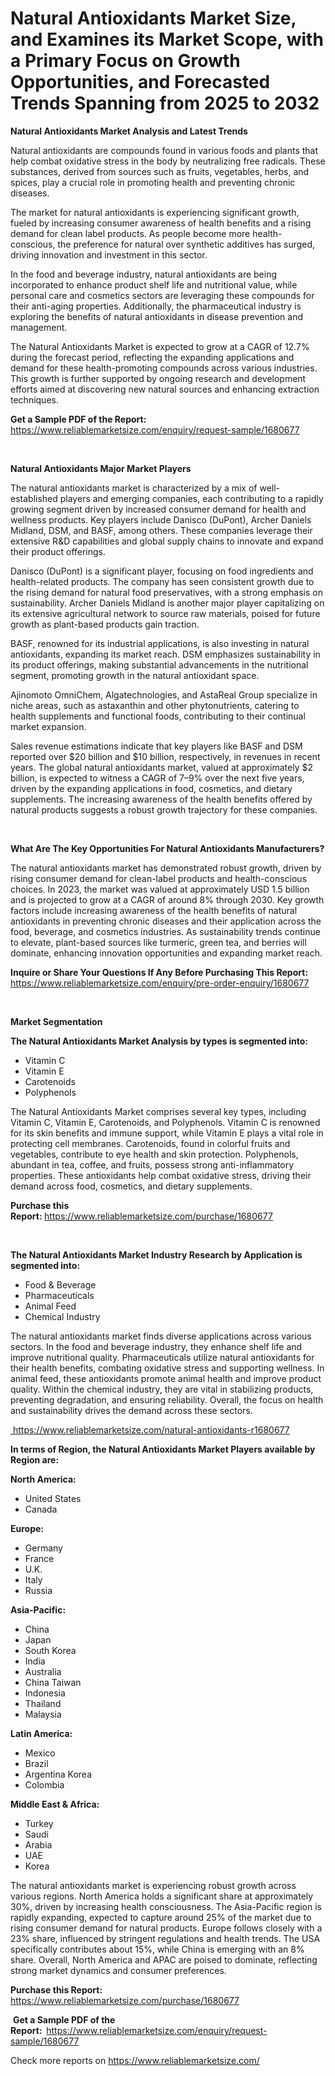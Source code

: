 <p><h1>Natural Antioxidants Market Size, and Examines its Market Scope, with a Primary Focus on Growth Opportunities, and Forecasted Trends Spanning from 2025 to 2032</h1></p><p><strong>Natural Antioxidants Market Analysis and Latest Trends</strong></p>
<p><p>Natural antioxidants are compounds found in various foods and plants that help combat oxidative stress in the body by neutralizing free radicals. These substances, derived from sources such as fruits, vegetables, herbs, and spices, play a crucial role in promoting health and preventing chronic diseases.</p><p>The market for natural antioxidants is experiencing significant growth, fueled by increasing consumer awareness of health benefits and a rising demand for clean label products. As people become more health-conscious, the preference for natural over synthetic additives has surged, driving innovation and investment in this sector.</p><p>In the food and beverage industry, natural antioxidants are being incorporated to enhance product shelf life and nutritional value, while personal care and cosmetics sectors are leveraging these compounds for their anti-aging properties. Additionally, the pharmaceutical industry is exploring the benefits of natural antioxidants in disease prevention and management.</p><p>The Natural Antioxidants Market is expected to grow at a CAGR of 12.7% during the forecast period, reflecting the expanding applications and demand for these health-promoting compounds across various industries. This growth is further supported by ongoing research and development efforts aimed at discovering new natural sources and enhancing extraction techniques.</p></p>
<p><strong>Get a Sample PDF of the Report:&nbsp;</strong> <a href="https://www.reliablemarketsize.com/enquiry/request-sample/1680677?utm_campaign=2462&utm_medium=2&utm_source=Github&utm_content=ia&utm_term=01042025&utm_id=natural-antioxidants">https://www.reliablemarketsize.com/enquiry/request-sample/1680677</a></p>
<p>&nbsp;</p>
<p><strong>Natural Antioxidants Major Market Players</strong></p>
<p><p>The natural antioxidants market is characterized by a mix of well-established players and emerging companies, each contributing to a rapidly growing segment driven by increased consumer demand for health and wellness products. Key players include Danisco (DuPont), Archer Daniels Midland, DSM, and BASF, among others. These companies leverage their extensive R&D capabilities and global supply chains to innovate and expand their product offerings.</p><p>Danisco (DuPont) is a significant player, focusing on food ingredients and health-related products. The company has seen consistent growth due to the rising demand for natural food preservatives, with a strong emphasis on sustainability. Archer Daniels Midland is another major player capitalizing on its extensive agricultural network to source raw materials, poised for future growth as plant-based products gain traction.</p><p>BASF, renowned for its industrial applications, is also investing in natural antioxidants, expanding its market reach. DSM emphasizes sustainability in its product offerings, making substantial advancements in the nutritional segment, promoting growth in the natural antioxidant space.</p><p>Ajinomoto OmniChem, Algatechnologies, and AstaReal Group specialize in niche areas, such as astaxanthin and other phytonutrients, catering to health supplements and functional foods, contributing to their continual market expansion.</p><p>Sales revenue estimations indicate that key players like BASF and DSM reported over $20 billion and $10 billion, respectively, in revenues in recent years. The global natural antioxidants market, valued at approximately $2 billion, is expected to witness a CAGR of 7–9% over the next five years, driven by the expanding applications in food, cosmetics, and dietary supplements. The increasing awareness of the health benefits offered by natural products suggests a robust growth trajectory for these companies.</p></p>
<p>&nbsp;</p>
<p><strong>What Are The Key Opportunities For Natural Antioxidants Manufacturers?</strong></p>
<p><p>The natural antioxidants market has demonstrated robust growth, driven by rising consumer demand for clean-label products and health-conscious choices. In 2023, the market was valued at approximately USD 1.5 billion and is projected to grow at a CAGR of around 8% through 2030. Key growth factors include increasing awareness of the health benefits of natural antioxidants in preventing chronic diseases and their application across the food, beverage, and cosmetics industries. As sustainability trends continue to elevate, plant-based sources like turmeric, green tea, and berries will dominate, enhancing innovation opportunities and expanding market reach.</p></p>
<p><strong>Inquire or Share Your Questions If Any Before Purchasing This Report:</strong> <a href="https://www.reliablemarketsize.com/enquiry/pre-order-enquiry/1680677?utm_campaign=2462&utm_medium=2&utm_source=Github&utm_content=ia&utm_term=01042025&utm_id=natural-antioxidants">https://www.reliablemarketsize.com/enquiry/pre-order-enquiry/1680677</a></p>
<p>&nbsp;</p>
<p><strong>Market Segmentation</strong></p>
<p><strong>The Natural Antioxidants Market Analysis by types is segmented into:</strong></p>
<p><ul><li>Vitamin C</li><li>Vitamin E</li><li>Carotenoids</li><li>Polyphenols</li></ul></p>
<p><p>The Natural Antioxidants Market comprises several key types, including Vitamin C, Vitamin E, Carotenoids, and Polyphenols. Vitamin C is renowned for its skin benefits and immune support, while Vitamin E plays a vital role in protecting cell membranes. Carotenoids, found in colorful fruits and vegetables, contribute to eye health and skin protection. Polyphenols, abundant in tea, coffee, and fruits, possess strong anti-inflammatory properties. These antioxidants help combat oxidative stress, driving their demand across food, cosmetics, and dietary supplements.</p></p>
<p><strong>Purchase this Report:&nbsp;</strong><a href="https://www.reliablemarketsize.com/purchase/1680677?utm_campaign=2462&utm_medium=2&utm_source=Github&utm_content=ia&utm_term=01042025&utm_id=natural-antioxidants">https://www.reliablemarketsize.com/purchase/1680677</a></p>
<p>&nbsp;</p>
<p><strong>The Natural Antioxidants Market Industry Research by Application is segmented into:</strong></p>
<p><ul><li>Food & Beverage</li><li>Pharmaceuticals</li><li>Animal Feed</li><li>Chemical Industry</li></ul></p>
<p><p>The natural antioxidants market finds diverse applications across various sectors. In the food and beverage industry, they enhance shelf life and improve nutritional quality. Pharmaceuticals utilize natural antioxidants for their health benefits, combating oxidative stress and supporting wellness. In animal feed, these antioxidants promote animal health and improve product quality. Within the chemical industry, they are vital in stabilizing products, preventing degradation, and ensuring reliability. Overall, the focus on health and sustainability drives the demand across these sectors.</p></p>
<p><a href="https://www.reliablemarketsize.com/natural-antioxidants-r1680677?utm_campaign=2462&utm_medium=2&utm_source=Github&utm_content=ia&utm_term=01042025&utm_id=natural-antioxidants">&nbsp;https://www.reliablemarketsize.com/natural-antioxidants-r1680677</a></p>
<p><strong>In terms of Region, the Natural Antioxidants Market Players available by Region are:</strong></p>
<p>
    <p> <strong> North America: </strong>
        <ul>
            <li>United States</li>
            <li>Canada</li>
        </ul>
        </p> 
    <p> <strong> Europe: </strong>
        <ul>
            <li>Germany</li>
            <li>France</li>
            <li>U.K.</li>
            <li>Italy</li>
            <li>Russia</li>
        </ul>
        </p> 
    <p> <strong> Asia-Pacific: </strong>
        <ul>
            <li>China</li>
            <li>Japan</li>
            <li>South Korea</li>
            <li>India</li>
            <li>Australia</li>
            <li>China Taiwan</li>
            <li>Indonesia</li>
            <li>Thailand</li>
            <li>Malaysia</li>
        </ul>
        </p> 
    <p> <strong> Latin America: </strong>
        <ul>
            <li>Mexico</li>
            <li>Brazil</li>
            <li>Argentina Korea</li>
            <li>Colombia</li>
        </ul>
        </p> 
    <p> <strong> Middle East & Africa: </strong>
        <ul>
            <li>Turkey</li>
            <li>Saudi</li>
            <li>Arabia</li>
            <li>UAE</li>
            <li>Korea</li>
        </ul>
    </p>
    </p>
<p><p>The natural antioxidants market is experiencing robust growth across various regions. North America holds a significant share at approximately 30%, driven by increasing health consciousness. The Asia-Pacific region is rapidly expanding, expected to capture around 25% of the market due to rising consumer demand for natural products. Europe follows closely with a 23% share, influenced by stringent regulations and health trends. The USA specifically contributes about 15%, while China is emerging with an 8% share. Overall, North America and APAC are poised to dominate, reflecting strong market dynamics and consumer preferences.</p></p>
<p><strong>Purchase this Report: </strong><a href="https://www.reliablemarketsize.com/purchase/1680677?utm_campaign=2462&utm_medium=2&utm_source=Github&utm_content=ia&utm_term=01042025&utm_id=natural-antioxidants">https://www.reliablemarketsize.com/purchase/1680677</a></p>
<p>&nbsp;<strong>Get a Sample PDF of the Report:&nbsp;&nbsp;</strong><a href="https://www.reliablemarketsize.com/enquiry/request-sample/1680677?utm_campaign=2462&utm_medium=2&utm_source=Github&utm_content=ia&utm_term=01042025&utm_id=natural-antioxidants">https://www.reliablemarketsize.com/enquiry/request-sample/1680677</a></p>
<p><strong></strong></p>
<p>Check more reports on <a href="https://www.reliablemarketsize.com/?utm_campaign=2462&utm_medium=2&utm_source=Github&utm_content=ia&utm_term=01042025&utm_id=natural-antioxidants">https://www.reliablemarketsize.com/</a></p>